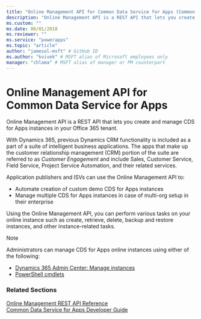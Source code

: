 ```yaml
---
title: "Online Management API for Common Data Service for Apps (Common Data Service for Apps) | Microsoft Docs" # Intent and product brand in a unique string of 43-59 chars including spaces
description: "Online Management API is a REST API that lets you create and manage Common Data Service for Apps instances in your Office 365 tenant. " # 115-145 characters including spaces. This abstract displays in the search result.
ms.custom: ""
ms.date: 08/01/2018
ms.reviewer: ""
ms.service: "powerapps"
ms.topic: "article"
author: "jamesol-msft" # GitHub ID
ms.author: "kvivek" # MSFT alias of Microsoft employees only
manager: "chlama" # MSFT alias of manager or PM counterpart
---
```

# Online Management API for Common Data Service for Apps

<!-- https://docs.microsoft.com/en-us/dynamics365/customer-engagement/developer/online-management-api -->

Online Management API is a REST API that lets you create and manage CDS for Apps instances in your Office 365 tenant. 

With Dynamics 365, previous Dynamics CRM functionality is included as a part of a suite of intelligent business applications. The apps that make up the customer relationship management (CRM) portion of the suite are referred to as *Customer Engagement* and include Sales, Customer Service, Field Service, Project Service Automation, and their related services.

Application publishers and ISVs can use the Online Management API to:
-  Automate creation of custom demo CDS for Apps instances
-  Manage multiple CDS for Apps instances in case of multi-org setup in their enterprise 

Using the Online Management API, you can perform various tasks on your online instance such as create, retrieve, delete, backup and restore instances, and other instance-related tasks. 

>[!NOTE]
>Administrators can manage CDS for Apps online instances using either of the following:
>- [Dynamics 365 Admin Center: Manage instances](/dynamics365/customer-engagement/admin/manage-online-instances)
>- [PowerShell cmdlets](/powershell/dynamics365/customer-engagement/overview#get-started-using-the-microsoftxrmonlinemanagementapi-module) 
  
### Related Sections  

[Online Management REST API Reference](/rest/api/admin.services.crm.dynamics.com)<br />
[Common Data Service for Apps Developer Guide](../overview.md)